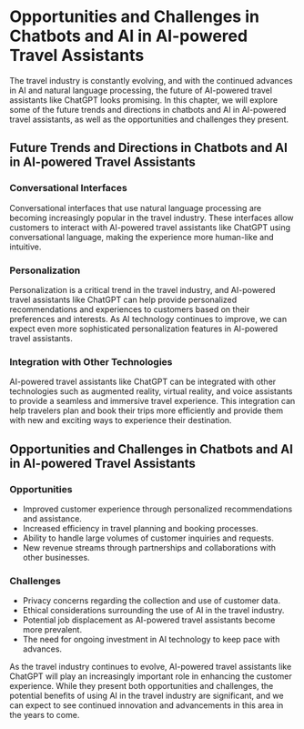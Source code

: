 Opportunities and Challenges in Chatbots and AI in AI-powered Travel Assistants
===========================================================================================================================================================================

The travel industry is constantly evolving, and with the continued advances in AI and natural language processing, the future of AI-powered travel assistants like ChatGPT looks promising. In this chapter, we will explore some of the future trends and directions in chatbots and AI in AI-powered travel assistants, as well as the opportunities and challenges they present.

Future Trends and Directions in Chatbots and AI in AI-powered Travel Assistants
-------------------------------------------------------------------------------

### Conversational Interfaces

Conversational interfaces that use natural language processing are becoming increasingly popular in the travel industry. These interfaces allow customers to interact with AI-powered travel assistants like ChatGPT using conversational language, making the experience more human-like and intuitive.

### Personalization

Personalization is a critical trend in the travel industry, and AI-powered travel assistants like ChatGPT can help provide personalized recommendations and experiences to customers based on their preferences and interests. As AI technology continues to improve, we can expect even more sophisticated personalization features in AI-powered travel assistants.

### Integration with Other Technologies

AI-powered travel assistants like ChatGPT can be integrated with other technologies such as augmented reality, virtual reality, and voice assistants to provide a seamless and immersive travel experience. This integration can help travelers plan and book their trips more efficiently and provide them with new and exciting ways to experience their destination.

Opportunities and Challenges in Chatbots and AI in AI-powered Travel Assistants
-------------------------------------------------------------------------------

### Opportunities

* Improved customer experience through personalized recommendations and assistance.
* Increased efficiency in travel planning and booking processes.
* Ability to handle large volumes of customer inquiries and requests.
* New revenue streams through partnerships and collaborations with other businesses.

### Challenges

* Privacy concerns regarding the collection and use of customer data.
* Ethical considerations surrounding the use of AI in the travel industry.
* Potential job displacement as AI-powered travel assistants become more prevalent.
* The need for ongoing investment in AI technology to keep pace with advances.

As the travel industry continues to evolve, AI-powered travel assistants like ChatGPT will play an increasingly important role in enhancing the customer experience. While they present both opportunities and challenges, the potential benefits of using AI in the travel industry are significant, and we can expect to see continued innovation and advancements in this area in the years to come.
